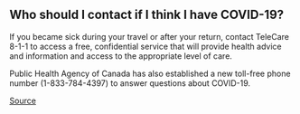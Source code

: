 ## Who should I contact if I think I have COVID-19? 

If you became sick during your travel or after your return, contact TeleCare 8-1-1 to access a free, confidential service that will provide health advice and information and access to the appropriate level of care.

Public Health Agency of Canada has also established a new toll-free phone number (1-833-784-4397) to answer questions about COVID-19.

[Source](https://www2.gnb.ca/content/gnb/en/departments/ocmoh/cdc/content/respiratory_diseases/coronavirus.html)